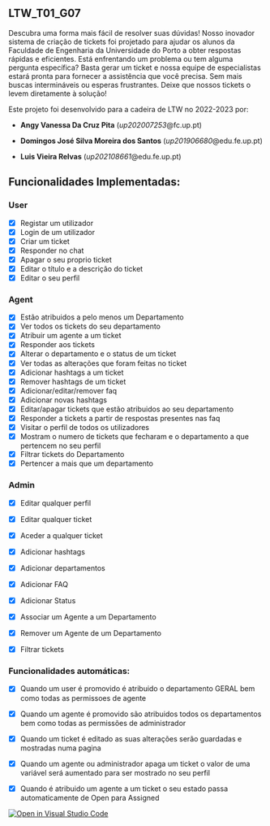 ## LTW_T01_G07

Descubra uma forma mais fácil de resolver suas dúvidas! Nosso inovador sistema de criação de tickets foi projetado para ajudar os alunos da Faculdade de Engenharia da Universidade do Porto a obter respostas rápidas e eficientes. Está enfrentando um problema ou tem alguma pergunta específica? Basta gerar um ticket e nossa equipe de especialistas estará pronta para fornecer a assistência que você precisa. Sem mais buscas intermináveis ou esperas frustrantes. Deixe que nossos tickets o levem diretamente à solução!

Este projeto foi desenvolvido para a cadeira de LTW no 2022-2023 por:

- **Angy Vanessa Da Cruz Pita** (*up202007253*@fc.up.pt)

- **Domingos José Silva Moreira dos Santos** (*up201906680*@edu.fe.up.pt)

- **Luis Vieira Relvas** (*up202108661*@edu.fe.up.pt)

## Funcionalidades Implementadas: 

### User
- [x] Registar um utilizador
- [x] Login de um utilizador
- [x] Criar um ticket
- [x] Responder no chat 
- [x] Apagar o seu proprio ticket
- [x] Editar o título e a descrição do ticket
- [x] Editar o seu perfil 

### Agent
- [x] Estão atribuidos a pelo menos um Departamento
- [x] Ver todos os tickets do seu departamento
- [x] Atribuir um agente a um ticket
- [x] Responder aos tickets
- [x] Alterar o departamento e o status de um ticket
- [x] Ver todas as alterações que foram feitas no ticket
- [x] Adicionar hashtags a um ticket
- [x] Remover hashtags de um ticket
- [x] Adicionar/editar/remover faq
- [x] Adicionar novas hashtags
- [x] Editar/apagar tickets que estão atribuidos ao seu departamento
- [x] Responder a tickets a partir de respostas presentes nas faq
- [x] Visitar o perfil de todos os utilizadores
- [x] Mostram o numero de tickets que fecharam e o departamento a que pertencem no seu perfil
- [x] Filtrar tickets do Departamento
- [x] Pertencer a mais que um departamento

### Admin

- [x] Editar qualquer perfil 
- [x] Editar qualquer ticket
- [x] Aceder a qualquer ticket
- [x] Adicionar hashtags 
- [x] Adicionar departamentos
- [x] Adicionar FAQ
- [x] Adicionar Status
- [x] Associar um Agente a um Departamento
- [x] Remover um Agente de um Departamento
- [x] Filtrar tickets 


### Funcionalidades automáticas: 
- [x] Quando um user é promovido é atribuido o departamento GERAL bem como todas as permissoes de agente
- [x] Quando um agente é promovido são atribuidos todos os departamentos bem como todas as permissões de administrador
- [x] Quando um ticket é editado as suas alterações serão guardadas e mostradas numa pagina
- [x] Quando um agente ou administrador apaga um ticket o valor de uma variável será aumentado para ser mostrado no seu perfil
- [x] Quando é atribuido um agente a um ticket o seu estado passa automaticamente de Open para Assigned













[![Open in Visual Studio Code](https://classroom.github.com/assets/open-in-vscode-c66648af7eb3fe8bc4f294546bfd86ef473780cde1dea487d3c4ff354943c9ae.svg)](https://classroom.github.com/online_ide?assignment_repo_id=10503767&assignment_repo_type=AssignmentRepo)
